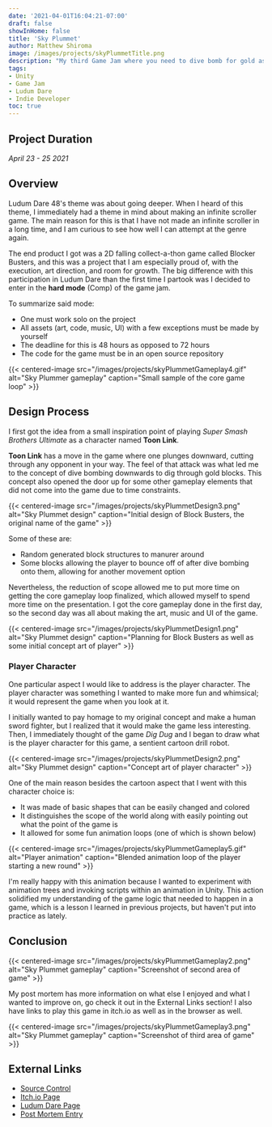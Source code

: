 ```yaml
---
date: '2021-04-01T16:04:21-07:00'
draft: false
showInHome: false
title: 'Sky Plummet'
author: Matthew Shiroma
image: /images/projects/skyPlummetTitle.png
description: "My third Game Jam where you need to dive bomb for gold as long as possible"
tags:
- Unity
- Game Jam
- Ludum Dare
- Indie Developer
toc: true
---
```


## Project Duration

*April 23 - 25 2021*

## Overview

Ludum Dare 48's theme was about going deeper. When I heard of this theme, I immediately had a theme in mind about making an infinite scroller game. The main reason for this is that I have not made an infinite scroller in a long time, and I am curious to see how well I can attempt at the genre again.

The end product I got was a 2D falling collect-a-thon game called Blocker Busters, and this was a project that I am especially proud of, with the execution, art direction, and room for growth. The big difference with this participation in Ludum Dare than the first time I partook was I decided to enter in the **hard mode** (Comp) of the game jam.

To summarize said mode:
- One must work solo on the project
- All assets (art, code, music, UI) with a few exceptions must be made by yourself
- The deadline for this is 48 hours as opposed to 72 hours
- The code for the game must be in an open source repository

{{< centered-image src="/images/projects/skyPlummetGameplay4.gif" alt="Sky Plummer gameplay" caption="Small sample of the core game loop" >}}

## Design Process

I first got the idea from a small inspiration point of playing *Super Smash Brothers Ultimate* as a character named **Toon Link**.

**Toon Link** has a move in the game where one plunges downward, cutting through any opponent in your way. The feel of that attack was what led me to the concept of dive bombing downwards to dig through gold blocks. This concept also opened the door up for some other gameplay elements that did not come into the game due to time constraints.

{{< centered-image src="/images/projects/skyPlummetDesign3.png" alt="Sky Plummet design" caption="Initial design of Block Busters, the original name of the game" >}}

Some of these are:
- Random generated block structures to manurer around
- Some blocks allowing the player to bounce off of after dive bombing onto them, allowing for another movement option

Nevertheless, the reduction of scope allowed me to put more time on getting the core gameplay loop finalized, which allowed myself to spend more time on the presentation. I got the core gameplay done in the first day, so the second day was all about making the art, music and UI of the game.

{{< centered-image src="/images/projects/skyPlummetDesign1.png" alt="Sky Plummet design" caption="Planning for Block Busters as well as some initial concept art of player" >}}

### Player Character

One particular aspect I would like to address is the player character. The player character was something I wanted to make more fun and whimsical; it would represent the game when you look at it.

I initially wanted to pay homage to my original concept and make a human sword fighter, but I realized that it would make the game less interesting. Then, I immediately thought of the game *Dig Dug* and I began to draw what is the player character for this game, a sentient cartoon drill robot.

{{< centered-image src="/images/projects/skyPlummetDesign2.png" alt="Sky Plummet design" caption="Concept art of player character" >}}

One of the main reason besides the cartoon aspect that I went with this character choice is:
- It was made of basic shapes that can be easily changed and colored
- It distinguishes the scope of the world along with easily pointing out what the point of the game is
- It allowed for some fun animation loops (one of which is shown below)

{{< centered-image src="/images/projects/skyPlummetGameplay5.gif" alt="Player animation" caption="Blended animation loop of the player starting a new round" >}}

I'm really happy with this animation because I wanted to experiment with animation trees and invoking scripts within an animation in Unity. This action solidified my understanding of the game logic that needed to happen in a game, which is a lesson I learned in previous projects, but haven't put into practice as lately.

## Conclusion

{{< centered-image src="/images/projects/skyPlummetGameplay2.png" alt="Sky Plummet gameplay" caption="Screenshot of second area of game" >}}

My post mortem has more information on what else I enjoyed and what I wanted to improve on, go check it out in the External Links section! I also have links to play this game in itch.io as well as in the browser as well.

{{< centered-image src="/images/projects/skyPlummetGameplay3.png" alt="Sky Plummet gameplay" caption="Screenshot of third area of game" >}}

## External Links

- [Source Control](https://github.com/maishiroma/LudumDare_48)
- [Itch.io Page](https://kaabiikaze.itch.io/sky-plummet)
- [Ludum Dare Page](https://ldjam.com/events/ludum-dare/48/sky-plummet-my-compo-ludum-dare-48-entry)
- [Post Mortem Entry](https://ldjam.com/events/ludum-dare/48/sky-plummet-my-compo-ludum-dare-48-entry/sky-plummet-post-mortem)